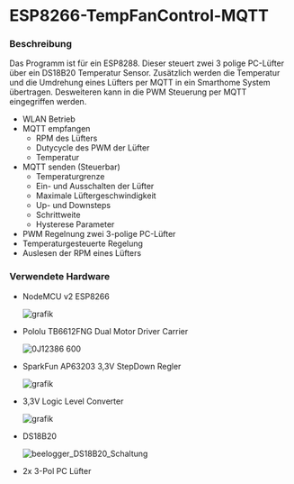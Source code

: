 # ESP8266-TempFanControl-MQTT
 
### Beschreibung
Das Programm ist für ein ESP8288. Dieser steuert zwei 3 polige PC-Lüfter über ein DS18B20 Temperatur Sensor.
Zusätzlich werden die Temperatur und die Umdrehung eines Lüfters per MQTT in ein Smarthome System übertragen.
Desweiteren kann in die PWM Steuerung per MQTT eingegriffen werden.

- WLAN Betrieb
- MQTT empfangen
    - RPM des Lüfters
    - Dutycycle des PWM der Lüfter
    - Temperatur
- MQTT senden (Steuerbar)
    - Temperaturgrenze
    - Ein- und Ausschalten der Lüfter
    - Maximale Lüftergeschwindigkeit
    - Up- und Downsteps
    - Schrittweite
    - Hysterese Parameter
- PWM Regelnung zwei 3-polige PC-Lüfter
- Temperaturgesteuerte Regelung
- Auslesen der RPM eines Lüfters

### Verwendete Hardware
- NodeMCU v2 ESP8266

  ![grafik](https://github.com/Raychan87/ESP8266-TempFanControl-MQTT/assets/18511462/7b1a5c8b-3612-4b7d-93e3-93347f434481)

- Pololu TB6612FNG Dual Motor Driver Carrier
  
  ![0J12386 600](https://github.com/Raychan87/ESP8266-TempFanControl-MQTT/assets/18511462/e00ae69a-c851-47f4-9960-972b69f98844)
 
- SparkFun AP63203 3,3V StepDown Regler

  ![grafik](https://github.com/Raychan87/ESP8266-TempFanControl-MQTT/assets/18511462/4370400d-bd46-4e2f-a3be-0dc437de522f)
  
- 3,3V Logic Level Converter
  
  ![grafik](https://github.com/Raychan87/ESP8266-TempFanControl-MQTT/assets/18511462/3b016632-582c-4b65-b124-5af503afa766)

- DS18B20
  
  ![beelogger_DS18B20_Schaltung](https://github.com/Raychan87/ESP8266-TempFanControl-MQTT/assets/18511462/067c72ee-9093-459f-b875-c8e6a0d09c78)

- 2x 3-Pol PC Lüfter

 
